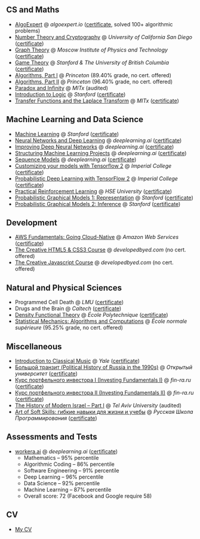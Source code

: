 ## CS and Maths
* [AlgoExpert](http://algoexpert.io) @ *algoexpert.io* ([certificate](https://certificate.algoexpert.io/AE-5b045ca343), solved 100+ algorithmic problems)
* [Number Theory and Cryptography](https://www.coursera.org/learn/number-theory-cryptography) @ *University of California San Diego* ([certificate](https://coursera.org/share/a86042e08154f475b017e052d555456f))
* [Graph Theory](https://www.coursera.org/learn/teoriya-grafov) @ *Moscow Institute of Physics and Technology* ([certificate](https://coursera.org/share/5072653f561b196820329327da1e3ece))
* [Game Theory](https://www.coursera.org/learn/game-theory-1) @ *Stanford & The University of British Columbia* ([certificate](https://coursera.org/share/e7c0c8ce0a4e01f261c35d8a213bcf42))
* [Algorithms, Part I](https://www.coursera.org/learn/algorithms-part1) @ *Princeton* (89.40% grade, no cert. offered)
* [Algorithms, Part II](https://www.coursera.org/learn/algorithms-part2) @ *Princeton* (96.40% grade, no cert. offered)
* [Paradox and Infinity](https://www.edx.org/course/paradox-and-infinity) @ *MITx* (audited)
* [Introduction to Logic](https://www.coursera.org/learn/logic-introduction) @ *Stanford* ([certificate](https://coursera.org/verify/3WZQ6MA7NNNA))
* [Transfer Functions and the Laplace Transform](https://www.edx.org/course/transfer-functions-and-the-laplace-transform) @ *MITx* ([certificate](https://courses.edx.org/certificates/4cd62320622c4eafa2fe2628ee062146?_gl=1*1x8bpm9*_ga*MTA3MDQ4NDQ4MS4xNjgxNzI4OTM1*_ga_D3KS4KMDT0*MTY4Mzk4MTQ4NC45NC4xLjE2ODM5ODY3MjcuMC4wLjA.))

## Machine Learning and Data Science
* [Machine Learning](https://www.coursera.org/learn/machine-learning) @ *Stanford* ([certificate](https://coursera.org/share/f86d3eb0588e2c8d0e748c27b55cbb11))
* [Neural Networks and Deep Learning](https://www.coursera.org/learn/neural-networks-deep-learning) @ *deeplearning.ai* ([certificate](https://coursera.org/share/42f41b12427cb2c18dcb2eb988504c16))
* [Improving Deep Neural Networks](https://www.coursera.org/learn/deep-neural-network) @ *deeplearning.ai* ([certificate](https://coursera.org/share/9ef5b3f5bcc21e6f27a2b66f007077d6))
* [Structuring Machine Learning Projects](https://www.coursera.org/learn/machine-learning-projects) @ *deeplearning.ai* ([certificate](https://coursera.org/share/d9aee15d608158c00ab234e189589df2))
* [Sequence Models](https://www.coursera.org/learn/nlp-sequence-models) @ *deeplearning.ai* ([certificate](https://coursera.org/share/2d37b80f03f13ad73ce8b4a588a7c2c3))
* [Customizing your models with Tensorflow 2](https://www.coursera.org/learn/customising-models-tensorflow2) @ *Imperial College* ([certificate](https://coursera.org/share/b8c8e2f74117f888e15a6f9345caee0f))
* [Probabilistic Deep Learning with TensorFlow 2](https://www.coursera.org/learn/probabilistic-deep-learning-with-tensorflow2/home/info) @ *Imperial College* ([certificate](https://coursera.org/share/e94ca2ac0b64ed8be552421a24250a2e))
* [Practical Reinforcement Learning](https://www.coursera.org/learn/practical-rl/home/welcome) @ *HSE University* ([certificate](https://coursera.org/share/ec9bc53f0cb0054b45da122503903ed8))
* [Probabilistic Graphical Models 1: Representation](https://www.coursera.org/learn/probabilistic-graphical-models) @ *Stanford* ([certificate](https://coursera.org/share/92e125b412f1cd7e6f17f6dabe0efe48))
* [Probabilistic Graphical Models 2: Inference](https://www.coursera.org/learn/probabilistic-graphical-models-2-inference) @ *Stanford* ([certificate](https://coursera.org/share/6fc6af37eb7b4814b92f7a5026780e58))

## Development
* [AWS Fundamentals: Going Cloud-Native](https://www.coursera.org/learn/aws-fundamentals-going-cloud-native) @ *Amazon Web Services* ([certificate](https://coursera.org/share/a31104fa55512a2521e808f7ae044db0))
* [The Creative HTML5 & CSS3 Course](https://developedbyed.com/p/the-creative-html5-css3-course) @ *developedbyed.com* (no cert. offered)
* [The Creative Javascript Course](https://developedbyed.com/p/the-creative-javascript-course) @ *developedbyed.com* (no cert. offered)

## Natural and Physical Sciences
* Programmed Cell Death @ *LMU* ([certificate](certificates/Coursera_PCD_certificate_2013.pdf))
* Drugs and the Brain @ *Caltech* ([certificate](certificates/Coursera_Drugs_and_Brain_certificate_2014.pdf))
* [Density Functional Theory](https://www.coursera.org/learn/density-functional-theory) @ *École Polytechnique* ([certificate](https://coursera.org/verify/3LCBAXEQXMGJ))
* [Statistical Mechanics: Algorithms and Computations](https://www.coursera.org/learn/statistical-mechanics) @ *École normale supérieure* (95.25% grade, no cert. offered)

## Miscellaneous
* [Introduction to Classical Music](https://www.coursera.org/learn/introclassicalmusic) @ *Yale* ([certificate](https://coursera.org/share/3a5cc394ca7b6170cd06d808e0860539))
* [Большой транзит (Political History of Russia in the 1990s)](https://openuni.io/course/2/) @ *Открытый университет* ([certificate](certificates/OpenUniCertificate.pdf))
* [Курс портфельного инвестора I (Investing Fundamentals I)](https://fin-ra.ru) @ *fin-ra.ru* ([certificate](certificates/investing-1-step.pdf))
* [Курс портфельного инвестора II (Investing Fundamentals II)](https://fin-ra.ru) @ *fin-ra.ru* ([certificate](certificates/investing-2-step.pdf))
* [The History of Modern Israel – Part I](https://www.coursera.org/learn/history-israel) @ *Tel Aviv University* (audited)
* [Art of Soft Skills: гибкие навыки для жизни и учебы](https://stepik.org/course/95702/) @ *Русская Школа Программирования* ([certificate](https://stepik.org/cert/1022075))

## Assessments and Tests

* [workera.ai](workera.ai) @ *deeplearning.ai* ([certificate](https://app.workera.ai/public/candidate/certificate?code=K8C52BJ7))
  * Mathematics – 95% percentile
  * Algorithmic Coding – 86% percentile
  * Software Engineering – 91% percentile
  * Deep Learning – 96% percentile
  * Data Science – 92% percentile
  * Machine Learning – 87% percentile
  * Overall score: 72 (Facebook and Google require 58)
  
## CV

* [My CV](CV.pdf)

